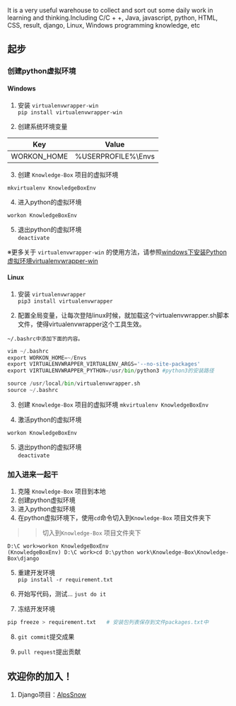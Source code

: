 It is a very useful warehouse to collect and sort out some daily work in learning and thinking.Including C/C + +, Java, javascript, python, HTML, CSS, result, django, Linux, Windows programming knowledge, etc

## 起步

### 创建python虚拟环境 
#### Windows
1. 安装 `virtualenvwrapper-win`   
```pip install virtualenvwrapper-win```

2. 创建系统环境变量

| Key | Value | 
| ------ | ------ |
| WORKON_HOME | %USERPROFILE%\Envs |

3. 创建 `Knowledge-Box` 项目的虚拟环境  

```mkvirtualenv KnowledgeBoxEnv```

4. 进入python的虚拟环境  

```workon KnowledgeBoxEnv```


5. 退出python的虚拟环境  
```deactivate```


※更多关于 `virtualenvwrapper-win` 的使用方法，请参照[windows下安装Python虚拟环境virtualenvwrapper-win](https://www.cnblogs.com/suke99/p/5355894.html)

#### Linux 
1. 安装 `virtualenvwrapper`   
```pip3 install virtualenvwrapper```

2. 配置全局变量，让每次登陆linux时候，就加载这个virtualenvwrapper.sh脚本文件，使得virtualenvwrapper这个工具生效。

```~/.bashrc中添加下面的内容。```
```python
vim ~/.bashrc
export WORKON_HOME=~/Envs
export VIRTUALENVWRAPPER_VIRTUALENV_ARGS='--no-site-packages'
export VIRTUALENVWRAPPER_PYTHON=/usr/bin/python3 #python3的安装路径

source /usr/local/bin/virtualenvwrapper.sh
source ~/.bashrc
```

3. 创建 `Knowledge-Box` 项目的虚拟环境 
```mkvirtualenv KnowledgeBoxEnv```

4. 激活python的虚拟环境 

```workon KnowledgeBoxEnv```

5. 退出python的虚拟环境  
```deactivate```

### 加入进来一起干

1. 克隆 `Knowledge-Box` 项目到本地
2. 创建python虚拟环境
3. 进入python虚拟环境
4. 在python虚拟环境下，使用`cd`命令切入到`Knowledge-Box` 项目文件夹下
>> 切入到`Knowledge-Box` 项目文件夹下  
```
D:\C work>workon KnowledgeBoxEnv
(KnowledgeBoxEnv) D:\C work>cd D:\python work\Knowledge-Box\Knowledge-Box\django
```
5. 重建开发环境  
```pip install -r requirement.txt```

6. 开始写代码，测试... `just do it`  

7. 冻结开发环境  
```python	
pip freeze > requirement.txt　　# 安装包列表保存到文件packages.txt中　
```
8. `git commit`提交成果  

9. `pull request`提出贡献  

## 欢迎你的加入！

1. Django项目：[AlpsSnow](./django/README.md)
